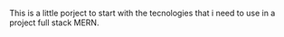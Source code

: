 This is a little porject to start with the tecnologies that i need to use in a project full stack MERN.
